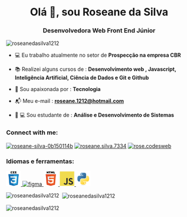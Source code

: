 <h1 align="center">Olá 👋, sou Roseane da Silva</h1>
<h3 align="center">Desenvolvedora Web Front End Júnior</h3>

<p align="left"> <img src="https://komarev.com/ghpvc/?username=roseanedasilva1212&label=Profile%20views&color=0e75b6&style=flat" alt="roseanedasilva1212" /> </p>

- 💻 Eu trabalho atualmente no setor de **Prospecção na empresa CBR**

- 📚 Realizei alguns cursos de : **Desenvolvimento web , Javascript, Inteligência Artificial, Ciência de Dados e Git e Github**

- 💬 Sou apaixonada por : **Tecnologia**

- 📬 Meu e-mail : **roseane.1212@hotmail.com**

- 👨 💻 Sou estudante de : **Análise e Desenvolvimento de Sistemas**

<h3 align="left">Connect with me:</h3>

<a href="https://linkedin.com/in/roseane-silva-0b150114b" target="blank"><img align="center" src="https://raw.githubusercontent.com/rahuldkjain/github-profile-readme-generator/master/src/images/icons/Social/linked-in-alt.svg" alt="roseane-silva-0b150114b" height="30" width="40" /></a>
<a href="https://fb.com/roseane.silva.7334" target="blank"><img align="center" src="https://raw.githubusercontent.com/rahuldkjain/github-profile-readme-generator/master/src/images/icons/Social/facebook.svg" alt="roseane.silva.7334" height="30" width="40" /></a>
<a href="https://instagram.com/rose.codesweb" target="blank"><img align="center" src="https://raw.githubusercontent.com/rahuldkjain/github-profile-readme-generator/master/src/images/icons/Social/instagram.svg" alt="rose.codesweb" height="30" width="40" /></a>
</p>

<h3 align="left">Idiomas e ferramentas:</h3>
 <a href="https://www.w3schools.com/css/" target="_blank" rel="noreferrer"> <img src="https://raw.githubusercontent.com/devicons/devicon/master/icons/css3/css3-original-wordmark.svg" alt="css3" width="40" height="40"/> </a> <a href="https://www.figma.com/" target="_blank" rel="noreferrer"> <img src="https://www.vectorlogo.zone/logos/figma/figma-icon.svg" alt="figma" width="40" height="40"/> </a> <a href="https://www.w3.org/html/" target="_blank" rel="noreferrer"> <img src="https://raw.githubusercontent.com/devicons/devicon/master/icons/html5/html5-original-wordmark.svg" alt="html5" width="40" height="40"/> </a> <a href="https://developer.mozilla.org/en-US/docs/Web/JavaScript" target="_blank" rel="noreferrer"> <img src="https://raw.githubusercontent.com/devicons/devicon/master/icons/javascript/javascript-original.svg" alt="javascript" width="40" height="40"/> </a> <a href="https://www.python.org" target="_blank" rel="noreferrer"> <img src="https://raw.githubusercontent.com/devicons/devicon/master/icons/python/python-original.svg" alt="python" width="40" height="40"/> </a> </p>

<p><img align="left" src="https://github-readme-stats.vercel.app/api/top-langs?username=roseanedasilva1212&show_icons=true&locale=en&layout=compact" alt="roseanedasilva1212" /></p>

<p>&nbsp; <img align="center" src="https://github-readme-stats.vercel.app/api?username=roseanedasilva1212&show_icons=true&locale=en" alt="roseanedasilva1212" /></p>

<p><img align="center" src="https://github-readme-streak-stats.herokuapp.com/?user=roseanedasilva1212&" alt="roseanedasilva1212" /></p>



